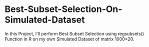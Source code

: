# Best-Subset-Selection-On-Simulated-Dataset
In this Project, I'll perform Best Subset Selection using regsubsets() Function in R on my own Simulated Dataset of matrix 1000*20.
